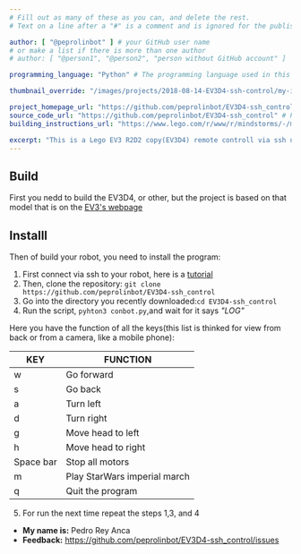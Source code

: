 ```yaml
---
# Fill out as many of these as you can, and delete the rest.
# Text on a line after a "#" is a comment and is ignored for the published page.

author: [ "@peprolinbot" ] # your GitHub user name
# or make a list if there is more than one author
# author: [ "@person1", "@person2", "person without GitHub account" ]

programming_language: "Python" # The programming language used in this project

thumbnail_override: "/images/projects/2018-08-14-EV3D4-ssh-control/my-image.png" # If you don't have a YouTube video (or the video thumbnail isn't good) you can uncomment this line to set your own image for the project. 

project_homepage_url: "https://github.com/peprolinbot/EV3D4-ssh_control" # Homepage for this project
source_code_url: "https://github.com/peprolinbot/EV3D4-ssh_control" # Provide a link to your code
building_instructions_url: "https://www.lego.com/r/www/r/mindstorms/-/media/franchises/mindstorms%202014/downloads/bi/ev3d4.pdf?l.r2=1665046395" # how to build the model out of LEGO (*not* how to build the source code)

excerpt: "This is a Lego EV3 R2D2 copy(EV3D4) remote controll via ssh using your computer's keyboard. It's like playing a game!" # A short summary of your project. This can be a sentence or a paragraph, but it's recommended to keep it under 3 sentences.
---
```


## Build

First you nedd to build the EV3D4, or other, but the project is based on that model that is on the [EV3's webpage](https://www.lego.com/es-es/mindstorms/build-a-robot/ev3d4)

## Installl

Then of build your robot, you need to install the program:

 1. First connect via ssh to your robot, here is a [tutorial](https://www.ev3dev.org/docs/tutorials/connecting-to-ev3dev-with-ssh/)
 2. Then, clone the repository: `git clone https://github.com/peprolinbot/EV3D4-ssh_control`
 3. Go into the directory you recently downloaded:`cd EV3D4-ssh_control`
 4. Run the script, `pyhton3 conbot.py`,and wait for it says *"LOG"*
 
 Here you have the function of all the keys(this list is thinked for view from back or from a camera, like a mobile phone):

|KEY|FUNCTION|
|--|--|
|w|Go forward|
|s|Go back|
| a|  Turn left|
|d|  Turn right|
| g | Move head to left |
| h | Move head to right |
|Space bar|Stop all motors|
|m|Play StarWars imperial march|
|q|Quit the program|

 5. For run the next time repeat the steps 1,3, and 4

- **My name is:** Pedro Rey Anca
- **Feedback:** https://github.com/peprolinbot/EV3D4-ssh_control/issues
